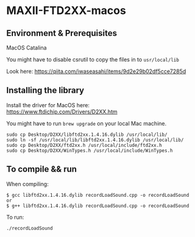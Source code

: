 # MAXII-FTD2XX-macos

## Environment & Prerequisites

MacOS Catalina

You might have to disable csrutil to copy the files in to `usr/local/lib`

Look here: https://qiita.com/iwaseasahi/items/9d2e29b02df5cce7285d

## Installing the library

Install the driver for MacOS here: https://www.ftdichip.com/Drivers/D2XX.htm

You might have to run `brew upgrade` on your local Mac machine.

```
sudo cp Desktop/D2XX/libftd2xx.1.4.16.dylib /usr/local/lib/
sudo ln -sf /usr/local/lib/libftd2xx.1.4.16.dylib /usr/local/lib/
sudo cp Desktop/D2XX/ftd2xx.h /usr/local/include/ftd2xx.h
sudo cp Desktop/D2XX/WinTypes.h /usr/local/include/WinTypes.h
```

## To compile && run

When compiling:

```
$ gcc libftd2xx.1.4.16.dylib recordLoadSound.cpp -o recordLoadSound
or
$ g++ libftd2xx.1.4.16.dylib recordLoadSound.cpp -o recordLoadSound
```

To run:

```
./recordLoadSound
```
